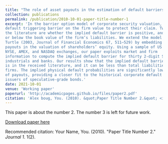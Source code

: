 ```yaml
---
title: "The role of asset payouts in the estimation of default barriers"
collection: publications
permalink: /publication/2010-10-01-paper-title-number-1
excerpt: 'In the barrier option model of corporate security valuation, the firm’s creditors impose a
default triggering barrier on the firm value to protect their claim. Two disputed issues in
the literature are whether the implied default barrier is positive, and whether it is above
or below the book value of the firm’s liabilities. We extend the model of Brockman and
Turtle (2003, Journal of Financial Economics 67, 511–529) by embedding asset
payouts in the valuation of shareholders’ equity. Using a sample of US stocks from the
NYSE, AMEX, and NASDAQ exchanges, our paper exploits market and firm
information to compute the implied default barrier for thirty 2-digit SIC groups, including
industrials and banks. Our results show that the implied default barrier is lower than it
is in the received literature, and it can be less than total liabilities, even zero for some
firms. The implied physical default probabilities are significantly lower in the presence
of payouts, providing a closer fit to the historical corporate default rates, particularly for
issuers of speculative-grade bonds.'
date: 2021-10-01
venue: 'Working paper'
paperurl: 'http://academicpages.github.io/files/paper2.pdf'
citation: 'Alex boug, You. (2010). &quot;Paper Title Number 2.&quot; <i>Journal 1</i>. 1(2).'
---
```

This paper is about the number 2. The number 3 is left for future work.

[Download paper here](http://academicpages.github.io/files/paper2.pdf)

Recommended citation: Your Name, You. (2010). "Paper Title Number 2." <i>Journal 1</i>. 1(2).
